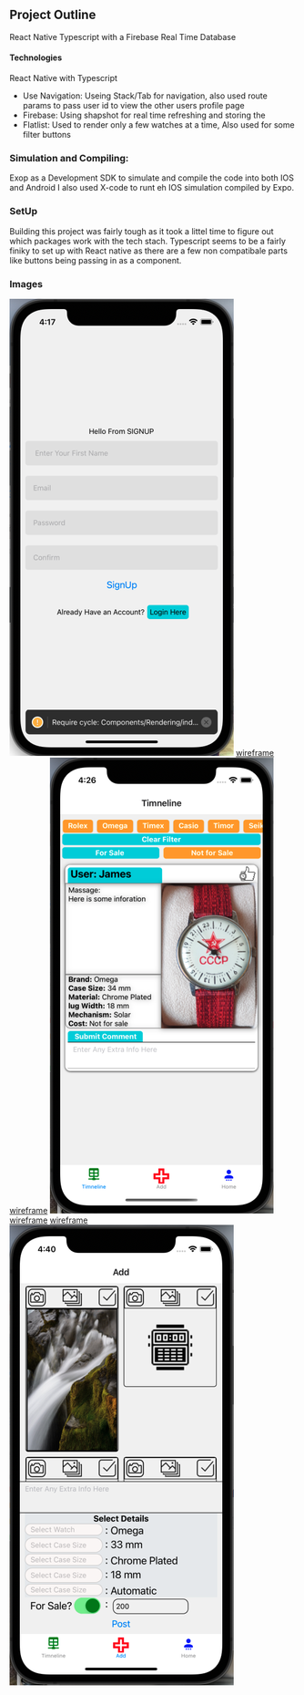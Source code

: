 ## Project Outline
React Native Typescript with a Firebase Real Time Database 

#### Technologies 
React Native with Typescript 
- Use Navigation: Useing Stack/Tab for navigation, also used route params to pass user id to view the other users profile page 
- Firebase: Using shapshot for real time refreshing and storing the 
- Flatlist: Used to render only a few watches at a time, Also used for some filter buttons 

### Simulation and Compiling:
Exop as a Development SDK to simulate and compile the code into both IOS and Android 
I also used X-code to runt eh IOS simulation compiled by Expo.

### SetUp
Building this project was fairly tough as it took a littel time to figure out which packages work with the tech stach. Typescript seems to be a fairly finiky to set up with React native as there are a few non compatibale parts like buttons being passing in as a component. 


### Images 
![wireframe](./assets/pictures/readme_1.png) [wireframe](./assets/pictures/readme_2.png) [wireframe](./assets/pictures/readme_3.png)
![wireframe](./assets/pictures/readme_4.png) [wireframe](./assets/pictures/readme_5.png) [wireframe](./assets/pictures/readme_6.png)
![wireframe](./assets/pictures/readme_7.png)


